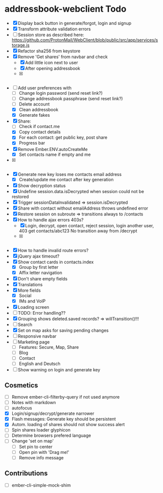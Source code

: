 # addressbook-webclient Todo

 - [x] Display back button in generate/forgot, login and signup
 - [x] Transform attribute validation errors
 - [ ] Session store as described here: https://github.com/ProtonMail/WebClient/blob/public/src/app/services/storage.js
 - [x] Refactor sha256 from keystore
 - [x] Remove 'Get shares' from navbar and check
   - [x] Add little icon next to user
   - [x] After opening addressbook
   - [x] ~~~Periodically~~~
 - [ ] Add user preferences with
   - [ ] Change login password (send reset link?)
   - [ ] Change addressbook passphrase (send reset link?)
   - [ ] Delete account
   - [x] Clean addressbook
   - [x] Generate fakes
 - [x] Share:
   - [ ] Check if contact.me
   - [x] Copy contact details
   - [x] For each contact: get public key, post share
   - [x] Progress bar
 - [x] Remove Ember.ENV.autoCreateMe
   - [x] Set contacts name if empty and me
 - [x] ~~~Embed map with responsive-embed~~~
 - [x] Generate new key loses me contacts email address
   - [x] Create/update me contact after key generation
 - [x] Show decryption status
 - [x] Undefine session.data.isDecrypted when session could not be restored
  - [x] Trigger sessionDataInvalidated => session.isDecrypted
 - [x] Share with contact without emailAddress throws undefined error
 - [x] Restore session on subroute => transitions always to /contacts
 - [x] How to handle ajax errors 403s?
   - [x] Login, decrypt, open contact, reject session, login another user, 403 get contacts/abc123
         No transition away from /decrypt
   - [x] ~~~DS.RESTAdapters feature flag for Error classes~~~
 - [x] How to handle invalid route errors?
 - [x] jQuery ajax timeout?
 - [x] Show contact cards in contacts.index
   - [x] Group by first letter
   - [x] Affix letter navigation
 - [x] Don't share empty fields
 - [x] Translations
 - [x] More fields
   - [x] Social
   - [x] IMs and VoIP
 - [x] Loading screen
 - [ ] TODO: Error handling\??
 - [x] Grouping shows deleted.saved records? => willTransition()!!!
 - [ ] Search
 - [x] Set on map asks for saving pending changes
 - [ ] Responsive navbar
 - [ ] Marketing page
   - [ ] Features: Secure, Map, Share
   - [ ] Blog
   - [ ] Contact
   - [ ] English and Deutsch
 - [ ] Show warning on login and generate key

## Cosmetics

 - [ ] Remove ember-cli-filterby-query if not used anymore
 - [ ] Notes with markdown
 - [ ] autofocus
 - [x] Login/signup/decrypt/generate narrower
 - [x] Flash messages: Generate key should be persistent
 - [x] Autom. loading of shares should not show success alert
 - [ ] Spin shares loader glyphicon
 - [ ] Determine browsers prefered language
 - [ ] Change 'set on map'
   - [ ] Set pin to center
   - [ ] Open pin with 'Drag me!'
   - [ ] Remove info message
   
## Contributions

 - [ ] ember-cli-simple-mock-shim
 

